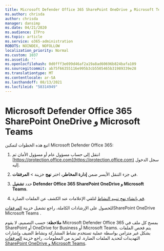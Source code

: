 ```yaml
---
title: Microsoft Defender Office 365 SharePoint OneDrive و Microsoft Teams
ms.author: chrisda
author: chrisda
manager: dansimp
ms.date: 04/21/2020
ms.audience: ITPro
ms.topic: article
ms.service: o365-administration
ROBOTS: NOINDEX, NOFOLLOW
localization_priority: Normal
ms.custom: 1037
ms.assetid: ''
ms.openlocfilehash: 0d0fff3e699d46af2a19a8ad60696b824bafa109
ms.sourcegitcommit: ab75f66355116e995b3cb5505465b31989339e28
ms.translationtype: MT
ms.contentlocale: ar-SA
ms.lasthandoff: 08/13/2021
ms.locfileid: "58314949"
---
```

# <a name="microsoft-defender-for-office-365-for-sharepoint-onedrive-and-microsoft-teams"></a>Microsoft Defender Office 365 SharePoint OneDrive و Microsoft Teams

اتبع هذه الخطوات لتمكين Microsoft Defender Office 365:

1. انتقل إلى حساب مسؤول عام أو مسؤول الأمان ثم [https://protection.office.com](https://protection.office.com) سجل الدخول إليه.

2. في جزء التنقل الأيسر ضمن **إدارة المخاطر،** اختر **نهج** خزينة \> **المرفقات**.

3. حدد **تشغيل Defender Office 365 SharePoint OneDrive و Microsoft Teams**.

4. [قم بإنشاء نهج تنبيه النشاط](https://docs.microsoft.com/microsoft-365/compliance/create-activity-alerts) لتلقي الإعلامات عند الكشف عن الملفات الضارة.

للحصول على الإرشادات الكاملة، راجع تشغيل خزينة [المرفقات](https://docs.microsoft.com/microsoft-365/security/office-365-security/turn-on-atp-for-spo-odb-and-teams)SharePoint OneDrive Microsoft Teams .

**ملاحظة:** حسب التصميم، لا يقوم Microsoft Defender Office 365 بمسح كل ملف في SharePoint أو OneDrive for Business أو Microsoft Teams. يتم فحص الملفات بشكل غير متزامن بواسطة عملية تستخدم نشاط المشاركة ونشاط الضيف وإشارات التهديدات لتحديد الملفات الضارة. لمزيد من المعلومات، راجع خزينة [المرفقات SharePoint OneDrive و Microsoft Teams](https://docs.microsoft.com/microsoft-365/security/office-365-security/atp-for-spo-odb-and-teams).
